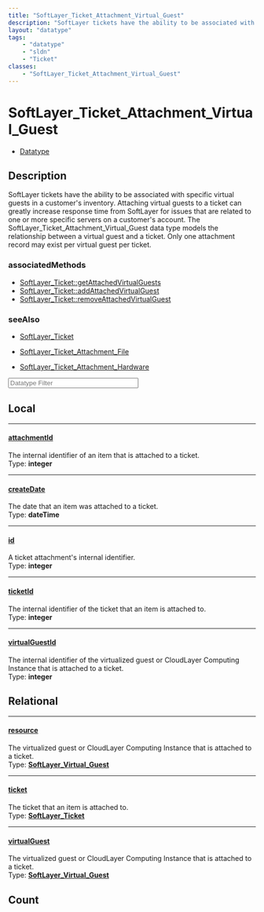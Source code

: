 ```yaml
---
title: "SoftLayer_Ticket_Attachment_Virtual_Guest"
description: "SoftLayer tickets have the ability to be associated with specific virtual guests in a customer's inventory. Attaching vi... "
layout: "datatype"
tags:
    - "datatype"
    - "sldn"
    - "Ticket"
classes:
    - "SoftLayer_Ticket_Attachment_Virtual_Guest"
---
```


# SoftLayer_Ticket_Attachment_Virtual_Guest
<div id='service-datatype'>
    <ul id='sldn-reference-tabs'>
        <li id='datatype'> <a href='/reference/datatypes/SoftLayer_Ticket_Attachment_Virtual_Guest' >Datatype</a></li>
    </ul>
</div>

## Description 
SoftLayer tickets have the ability to be associated with specific virtual guests in a customer's inventory. Attaching virtual guests to a ticket can greatly increase response time from SoftLayer for issues that are related to one or more specific servers on a customer's account. The SoftLayer_Ticket_Attachment_Virtual_Guest data type models the relationship between a virtual guest and a ticket. Only one attachment record may exist per virtual guest per ticket. 


### associatedMethods

*  [SoftLayer_Ticket::getAttachedVirtualGuests](/reference/services/SoftLayer_Ticket/getAttachedVirtualGuests )
*  [SoftLayer_Ticket::addAttachedVirtualGuest](/reference/services/SoftLayer_Ticket/addAttachedVirtualGuest )
*  [SoftLayer_Ticket::removeAttachedVirtualGuest](/reference/services/SoftLayer_Ticket/removeAttachedVirtualGuest )



### seeAlso

* [SoftLayer_Ticket](/reference/services/SoftLayer_Ticket )


* [SoftLayer_Ticket_Attachment_File](/reference/services/SoftLayer_Ticket_Attachment_File )


* [SoftLayer_Ticket_Attachment_Hardware](/reference/datatypes/SoftLayer_Ticket_Attachment_Hardware )




<!-- Filer BEGIN -->
<div class="view-filters">
        <div class="clearfix">
            <div class="search-input-box">
                <input placeholder="Datatype Filter" onkeyup="titleSearch(inputId='prop-input', divId='properties', elementClass='prop-row')" 
                    type="text" id="prop-input" value="" size="30" maxlength="128" class="form-text">
            </div>
        </div>
</div>
<!-- Filer END -->

<div id="properties" class="content">
<div id="localProperties" class="prop-content" >

## Local
<div class="prop-row">

-----
[attachmentId]: #attachmentid
#### [attachmentId]
The internal identifier of an item that is attached to a ticket.  
<span class="type-label">Type: </span>**integer**


</div>
<div class="prop-row">

-----
[createDate]: #createdate
#### [createDate]
The date that an item was attached to a ticket.  
<span class="type-label">Type: </span>**dateTime**


</div>
<div class="prop-row">

-----
[id]: #id
#### [id]
A ticket attachment's internal identifier.  
<span class="type-label">Type: </span>**integer**


</div>
<div class="prop-row">

-----
[ticketId]: #ticketid
#### [ticketId]
The internal identifier of the ticket that an item is attached to.  
<span class="type-label">Type: </span>**integer**


</div>
<div class="prop-row">

-----
[virtualGuestId]: #virtualguestid
#### [virtualGuestId]
The internal identifier of the virtualized guest or CloudLayer Computing Instance that is attached to a ticket.  
<span class="type-label">Type: </span>**integer**


</div>
</div>
<!-- LOCAL PROPERTY END -->

<div id="relationalProperties"  class="prop-content" >

## Relational
<div class="prop-row">

-----
[resource]: #resource
#### [resource]
The virtualized guest or CloudLayer Computing Instance that is attached to a ticket.  
<span class="type-label">Type: </span>**<a href='/reference/datatypes/SoftLayer_Virtual_Guest'>SoftLayer_Virtual_Guest </a>**


</div>
<div class="prop-row">

-----
[ticket]: #ticket
#### [ticket]
The ticket that an item is attached to.  
<span class="type-label">Type: </span>**<a href='/reference/datatypes/SoftLayer_Ticket'>SoftLayer_Ticket </a>**


</div>
<div class="prop-row">

-----
[virtualGuest]: #virtualguest
#### [virtualGuest]
The virtualized guest or CloudLayer Computing Instance that is attached to a ticket.  
<span class="type-label">Type: </span>**<a href='/reference/datatypes/SoftLayer_Virtual_Guest'>SoftLayer_Virtual_Guest </a>**


</div>

## Count
</div>


